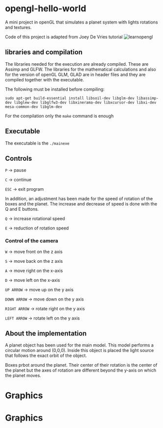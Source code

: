 # opengl-hello-world
A mini project in openGL that simulates a planet system with lights rotations and textures.


Code of this project is adapted from Joey De Vries tutorial ![learnopengl](https://learnopengl.com/)


## libraries and compilation 

The libraries needed for the execution are already compiled. These are Assimp and GLFW.
The libraries for the mathematical calculations and also for the version of openGL GLM, GLAD are in header files and they are compiled together with the executable.

The following must be installed before compiling:

`sudo apt-get build-essential install libsoil-dev libglm-dev libassimp-dev libglew-dev libglfw3-dev libxinerama-dev libxcursor-dev libxi-dev mesa-common-dev libglm-dev`

For the compilation only the `make` command is enough


## Executable

The executable is the `./mainexe`




## Controls 

`P` -> pause

`C` -> continue

`ESC` -> exit program

In addition, an adjustment has been made for the speed of rotation of the boxes and the planet.
The increase and decrease of speed is done with the Q and E buttons.

`Q` -> increase rotational speed

`E` -> reduction of rotation speed


### Control of the camera

`W` -> move front on the z axis

`S` -> move back on the z axis

`A` -> move right on the x-axis

`D` -> move left on the x-axis

`UP ARROW` -> move up on the y axis

`DOWN ARROW` -> move down on the y axis

`RIGHT ARROW` -> rotate right on the y axis

`LEFT ARROW` -> rotate left on the y axis

## About the implementation

A planet object has been used for the main model.
This model performs a circular motion around (0,0,0).
Inside this object is placed the light source that follows the exact orbit of the object.

Boxes prbot around the planet.
Their center of their rotation is the center of the planet but the axes of rotation are different beyond the y-axis on which the planet moves. 
# Graphics
# Graphics
